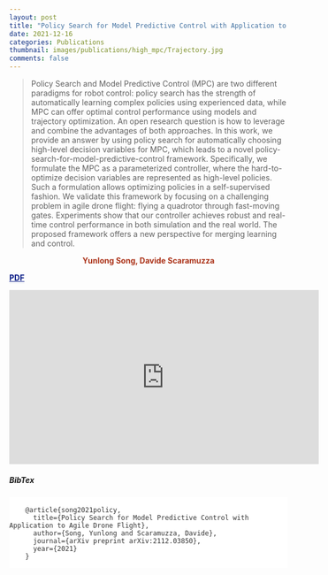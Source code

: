 ```yaml
---
layout: post
title: "Policy Search for Model Predictive Control with Application to Agile Drone Flight"
date: 2021-12-16
categories: Publications
thumbnail: images/publications/high_mpc/Trajectory.jpg
comments: false
---
```


> Policy Search and Model Predictive Control (MPC) are two different paradigms for robot control: policy search has the strength of automatically learning complex policies using experienced data, while MPC can offer optimal control performance using models and trajectory optimization. An open research question is how to leverage and combine the advantages of both approaches. In this work, we provide an answer by using policy search for automatically choosing high-level decision variables for MPC, which leads to a novel policy-search-for-model-predictive-control framework. Specifically, we formulate the MPC as a parameterized controller, where the hard-to-optimize decision variables are represented as high-level policies. Such a formulation allows optimizing policies in a self-supervised fashion. We validate this framework by focusing on a challenging problem in agile drone flight: flying a quadrotor through fast-moving gates. Experiments show that our controller achieves robust and real-time control performance in both simulation and the real world. The proposed framework offers a new perspective for merging learning and control.

<p style="text-align:center; color:#AB3218; font-weight:bold">Yunlong Song, Davide Scaramuzza</p>

<a style="text-align:center; color:#081b86; font-weight:bold" href="http://rpg.ifi.uzh.ch/docs/TRO21_Yunlong.pdf">PDF</a>

<iframe width="560" height="315" src="https://www.youtube.com/embed/Qei7oGiEIxY" title="YouTube video player" frameborder="0" allow="accelerometer; autoplay; clipboard-write; encrypted-media; gyroscope; picture-in-picture" allowfullscreen></iframe>

##### BibTex

<div class="col-lg-8" style="padding:0;">
<div style="background:#ffffff;margin:0px;padding:0px;">
<pre>
    <code class="pre-scrollable" style="background:#ffffff;color:#333;font-size:12px;padding:0px;border-width:0px;">
    @article{song2021policy,
      title={Policy Search for Model Predictive Control with Application to Agile Drone Flight},
      author={Song, Yunlong and Scaramuzza, Davide},
      journal={arXiv preprint arXiv:2112.03850},
      year={2021}
    }
    </code>
</pre>
</div>
</div>
